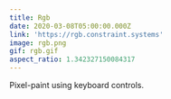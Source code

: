 ```yaml
---
title: Rgb
date: 2020-03-08T05:00:00.000Z
link: 'https://rgb.constraint.systems'
image: rgb.png
gif: rgb.gif
aspect_ratio: 1.342327150084317
---
```


Pixel-paint using keyboard controls.
